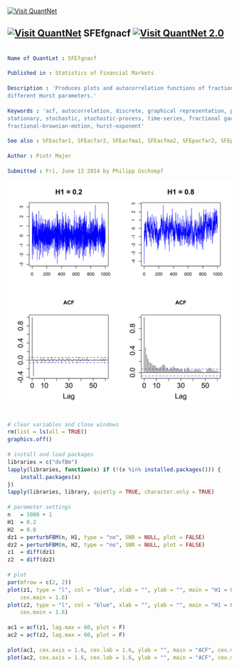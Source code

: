 
[<img src="https://github.com/QuantLet/Styleguide-and-Validation-procedure/blob/master/pictures/banner.png" alt="Visit QuantNet">](http://quantlet.de/index.php?p=info)

## [<img src="https://github.com/QuantLet/Styleguide-and-Validation-procedure/blob/master/pictures/qloqo.png" alt="Visit QuantNet">](http://quantlet.de/) **SFEfgnacf** [<img src="https://github.com/QuantLet/Styleguide-and-Validation-procedure/blob/master/pictures/QN2.png" width="60" alt="Visit QuantNet 2.0">](http://quantlet.de/d3/ia)

```yaml

Name of QuantLet : SFEfgnacf

Published in : Statistics of Financial Markets

Description : 'Produces plots and autocorrelation functions of fractional Gaussian noise with 2
different Hurst parameters.'

Keywords : 'acf, autocorrelation, discrete, graphical representation, plot, process, simulation,
stationary, stochastic, stochastic-process, time-series, fractional gaussian noise,
fractional-brownian-motion, hurst-exponent'

See also : SFEacfar1, SFEacfar2, SFEacfma1, SFEacfma2, SFEpacfar2, SFEpacfma2

Author : Piotr Majer

Submitted : Fri, June 13 2014 by Philipp Gschoepf

```

![Picture1](SFEfgnacf-1.png)


```r

# clear variables and close windows
rm(list = ls(all = TRUE))
graphics.off()

# install and load packages
libraries = c("dvfBm")
lapply(libraries, function(x) if (!(x %in% installed.packages())) {
    install.packages(x)
})
lapply(libraries, library, quietly = TRUE, character.only = TRUE)

# parameter settings
n   = 1000 + 1
H1  = 0.2
H2  = 0.8
dz1 = perturbFBM(n, H1, type = "no", SNR = NULL, plot = FALSE)
dz2 = perturbFBM(n, H2, type = "no", SNR = NULL, plot = FALSE)
z1  = diff(dz1)
z2  = diff(dz2)

# plot
par(mfrow = c(2, 2))
plot(z1, type = "l", col = "blue", xlab = "", ylab = "", main = "H1 = 0.2", cex.lab = 1.4, 
    cex.main = 1.6)
plot(z2, type = "l", col = "blue", xlab = "", ylab = "", main = "H1 = 0.8", cex.lab = 1.4, 
    cex.main = 1.6)

ac1 = acf(z1, lag.max = 60, plot = F)
ac2 = acf(z2, lag.max = 60, plot = F)

plot(ac1, cex.axis = 1.6, cex.lab = 1.6, ylab = "", main = "ACF", cex.main = 1.6)
plot(ac2, cex.axis = 1.6, cex.lab = 1.6, ylab = "", main = "ACF", cex.main = 1.6)


```
